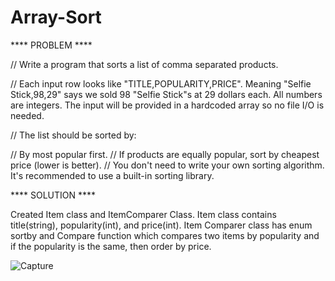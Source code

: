 # Array-Sort

**** PROBLEM ****

// Write a program that sorts a list of comma separated products.

// Each input row looks like "TITLE,POPULARITY,PRICE". Meaning "Selfie Stick,98,29" says we sold 98 "Selfie Stick"s at 29 dollars each. All numbers are integers. The input will be provided in a hardcoded array so no file I/O is needed.

// The list should be sorted by:

// By most popular first.
// If products are equally popular, sort by cheapest price (lower is better).
// You don't need to write your own sorting algorithm. It's recommended to use a built-in sorting library.

**** SOLUTION ****

Created Item class and ItemComparer Class.
Item class contains title(string), popularity(int), and price(int).
Item Comparer class has enum sortby and Compare function which compares two items by popularity and if the popularity is the same, then order by price.

![Capture](https://user-images.githubusercontent.com/55505154/142551739-99bd47ab-1cbc-4a7c-892a-d9be876fb767.JPG)
